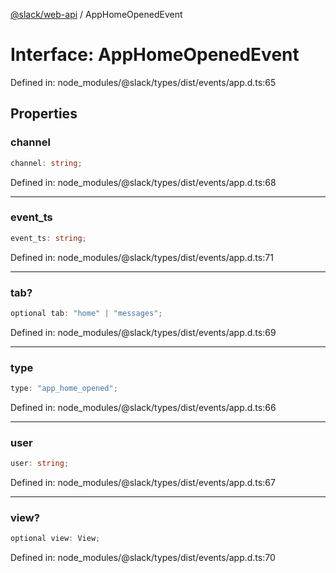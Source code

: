 [@slack/web-api](../index.md) / AppHomeOpenedEvent

# Interface: AppHomeOpenedEvent

Defined in: node\_modules/@slack/types/dist/events/app.d.ts:65

## Properties

### channel

```ts
channel: string;
```

Defined in: node\_modules/@slack/types/dist/events/app.d.ts:68

***

### event\_ts

```ts
event_ts: string;
```

Defined in: node\_modules/@slack/types/dist/events/app.d.ts:71

***

### tab?

```ts
optional tab: "home" | "messages";
```

Defined in: node\_modules/@slack/types/dist/events/app.d.ts:69

***

### type

```ts
type: "app_home_opened";
```

Defined in: node\_modules/@slack/types/dist/events/app.d.ts:66

***

### user

```ts
user: string;
```

Defined in: node\_modules/@slack/types/dist/events/app.d.ts:67

***

### view?

```ts
optional view: View;
```

Defined in: node\_modules/@slack/types/dist/events/app.d.ts:70
